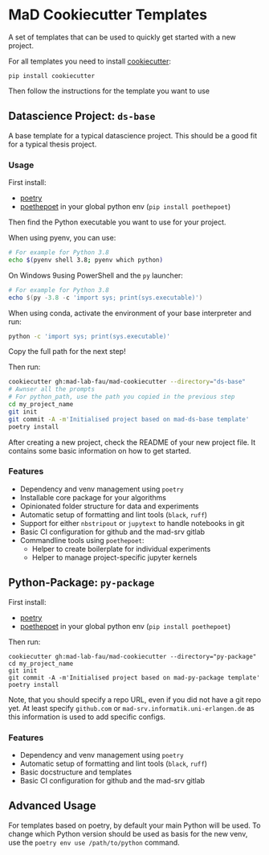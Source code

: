 # MaD Cookiecutter Templates

A set of templates that can be used to quickly get started with a new project.

For all templates you need to install [cookiecutter](https://github.com/cookiecutter/cookiecutter/tree/master):

```
pip install cookiecutter
```

Then follow the instructions for the template you want to use

## Datascience Project: `ds-base`

A base template for a typical datascience project.
This should be a good fit for a typical thesis project.

### Usage

First install:

- [poetry](https://python-poetry.org/docs/#installation)
- [poethepoet](https://github.com/nat-n/poethepoet) in your global python env (`pip install poethepoet`)

Then find the Python executable you want to use for your project.

When using pyenv, you can use:

```bash
# For example for Python 3.8
echo $(pyenv shell 3.8; pyenv which python)
```

On Windows 9using PowerShell and the `py` launcher:

```powershell
# For example for Python 3.8
echo $(py -3.8 -c 'import sys; print(sys.executable)')
```

When using conda, activate the environment of your base interpreter and run:

```bash
python -c 'import sys; print(sys.executable)'
```

Copy the full path for the next step!


Then run:

```bash
cookiecutter gh:mad-lab-fau/mad-cookiecutter --directory="ds-base"
# Awnser all the prompts
# For python_path, use the path you copied in the previous step
cd my_project_name
git init
git commit -A -m'Initialised project based on mad-ds-base template'
poetry install
```

After creating a new project, check the README of your new project file.
It contains some basic information on how to get started.

### Features

- Dependency and venv management using `poetry`
- Installable core package for your algorithms
- Opinionated folder structure for data and experiments
- Automatic setup of formatting and lint tools (`black`, `ruff`)
- Support for either `nbstripout` or `jupytext` to handle notebooks in git
- Basic CI configuration for github and the mad-srv gitlab
- Commandline tools using `poethepoet`:
    - Helper to create boilerplate for individual experiments
    - Helper to manage project-specific jupyter kernels

## Python-Package: `py-package`

First install:

- [poetry](https://python-poetry.org/docs/#installation)
- [poethepoet](https://github.com/nat-n/poethepoet) in your global python env (`pip install poethepoet`)

Then run:

```
cookiecutter gh:mad-lab-fau/mad-cookiecutter --directory="py-package"
cd my_project_name
git init
git commit -A -m'Initialised project based on mad-py-package template'
poetry install
```

Note, that you should specify a repo URL, even if you did not have a git repo yet.
At least specify `github.com` or `mad-srv.informatik.uni-erlangen.de` as this information is used to add specific configs.

### Features

- Dependency and venv management using `poetry`
- Automatic setup of formatting and lint tools (`black`, `ruff`)
- Basic docstructure and templates
- Basic CI configuration for github and the mad-srv gitlab


## Advanced Usage

For templates based on poetry, by default your main Python will be used.
To change which Python version should be used as basis for the new venv, use the `poetry env use /path/to/python` command.

